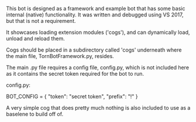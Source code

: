 This bot is designed as a framework and example bot that has some basic internal (native)
functionality. It was written and debugged using VS 2017, but that is not a requirement.

It showcases loading extension modules ('cogs'), and can dynamically load, unload and reload 
them.

Cogs should be placed in a subdirectory called 'cogs' underneath where the main file, 
TornBotFramework.py, resides.

The main .py file requires a config file, config.py, which is not included here as it contains 
the secret token required for the bot to run.

config.py:

BOT_CONFIG = {
  "token": "secret token",
  "prefix": "!"
}

A very simple cog that does pretty much nothing is also included to use as a baselene to build off of.
